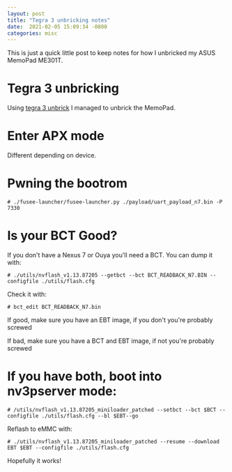 ```yaml
---
layout:	post
title: "Tegra 3 unbricking notes"
date:  2021-02-05 15:09:34 -0800
categories: misc
---
```


This is just a quick little post to keep notes for how I unbricked my ASUS MemoPad ME301T.

# Tegra 3 unbricking
Using [tegra 3 unbrick](https://github.com/tofurky/tegra30_debrick) I managed to unbrick the MemoPad.

# Enter APX mode
Different depending on device.

# Pwning the bootrom
```
# ./fusee-launcher/fusee-launcher.py ./payload/uart_payload_n7.bin -P 7330
```

# Is your BCT Good?
If you don't have a Nexus 7 or Ouya you'll need a BCT. You can dump it with:
```
# ./utils/nvflash_v1.13.87205 --getbct --bct BCT_READBACK_N7.BIN --configfile ./utils/flash.cfg
```

Check it with:
```
# bct_edit BCT_READBACK_N7.bin
```

If good, make sure you have an EBT image, if you don't you're probably screwed

If bad, make sure you have a BCT and EBT image, if not you're probably screwed

# If you have both, boot into nv3pserver mode:
```
# /utils/nvflash_v1.13.87205_miniloader_patched --setbct --bct $BCT --configfile ./utils/flash.cfg --bl $EBT--go
```

Reflash to eMMC with:
```
# ./utils/nvflash_v1.13.87205_miniloader_patched --resume --download EBT $EBT --configfile ./utils/flash.cfg
```

Hopefully it works!